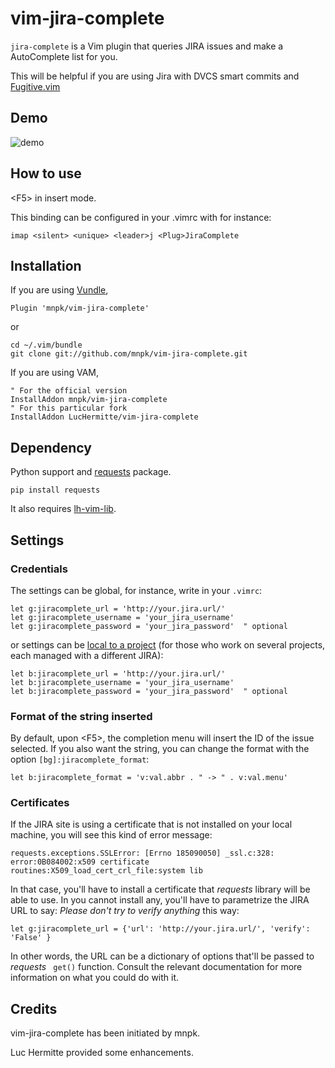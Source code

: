 # vim-jira-complete

`jira-complete` is a Vim plugin that queries JIRA issues and make a AutoComplete list for you.

This will be helpful if you are using Jira with DVCS smart commits and [Fugitive.vim](https://github.com/tpope/vim-fugitive)
## Demo

![demo](jira-complete-demo.gif)

## How to use

\<F5\> in insert mode.

This binding can be configured in your .vimrc with for instance:

```
imap <silent> <unique> <leader>j <Plug>JiraComplete
```

## Installation

If you are using [Vundle](https://github.com/gmarik/Vundle.vim),

```
Plugin 'mnpk/vim-jira-complete'
```

or

```
cd ~/.vim/bundle
git clone git://github.com/mnpk/vim-jira-complete.git
```

If you are using VAM,

```
" For the official version
InstallAddon mnpk/vim-jira-complete
" For this particular fork
InstallAddon LucHermitte/vim-jira-complete
```

## Dependency

Python support and [requests](http://docs.python-requests.org/) package.

```
pip install requests
```

It also requires [lh-vim-lib](http://code.google.com/p/lh-vim/wiki/lhVimLib).

## Settings

### Credentials
The settings can be global, for instance, write in your `.vimrc`:

```
let g:jiracomplete_url = 'http://your.jira.url/'
let g:jiracomplete_username = 'your_jira_username'
let g:jiracomplete_password = 'your_jira_password'  " optional
```

or settings can be [local to a project](https://github.com/LucHermitte/local_vimrc)
(for those who work on several projects, each managed with a different JIRA):

```
let b:jiracomplete_url = 'http://your.jira.url/'
let b:jiracomplete_username = 'your_jira_username'
let b:jiracomplete_password = 'your_jira_password'  " optional
```

### Format of the string inserted

By default, upon \<F5\>, the completion menu will insert the ID of the issue
selected. If you also want the string, you can change the format with the
option `[bg]:jiracomplete_format`:

```
let b:jiracomplete_format = 'v:val.abbr . " -> " . v:val.menu'
```

### Certificates
If the JIRA site is using a certificate that is not installed on your local
machine, you will see this kind of error message:

```
requests.exceptions.SSLError: [Errno 185090050] _ssl.c:328: error:0B084002:x509 certificate routines:X509_load_cert_crl_file:system lib
```

In that case, you'll have to install a certificate that _requests_ library will
be able to use. In you cannot install any, you'll have to parametrize the JIRA
URL to say: _Please don't try to verify anything_ this way:

```
let g:jiracomplete_url = {'url': 'http://your.jira.url/', 'verify': 'False' }
```

In other words, the URL can be a dictionary of options that'll be passed to
_requests_ ` get()` function. Consult the relevant documentation for more
information on what you could do with it.

## Credits
vim-jira-complete has been initiated by mnpk.

Luc Hermitte provided some enhancements.
